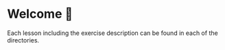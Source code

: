 # Welcome 👋

Each lesson including the exercise description can be found in each of the directories.
